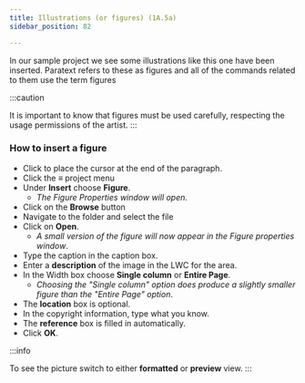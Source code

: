 ```yaml
---
title: Illustrations (or figures) (1A.5a)
sidebar_position: 82

---
```






In our sample project we see some illustrations like this one have been inserted. Paratext refers to these as figures and all of the commands related to them use the term figures


:::caution


It is important to know that figures must be used carefully, respecting the usage permissions of the artist. :::


### How to insert a figure

- Click to place the cursor at the end of the paragraph.
- Click the ≡ project menu
- Under **Insert** choose **Figure**.
	- _The Figure Properties window will open_.
- Click on the **Browse** button
- Navigate to the folder and select the file
- Click on **Open**.
	- _A small version of the figure will now appear in the Figure properties window_.
- Type the caption in the caption box.
- Enter a **description** of the image in the LWC for the area.
- In the Width box choose **Single column** or **Entire Page**.
	- _Choosing the "Single column" option does produce a slightly smaller figure than the "Entire Page" option_.
- The **location** box is optional.
- In the copyright information, type what you know.
- The **reference** box is filled in automatically.
- Click **OK**.

:::info


To see the picture switch to either **formatted** or **preview** view. :::

